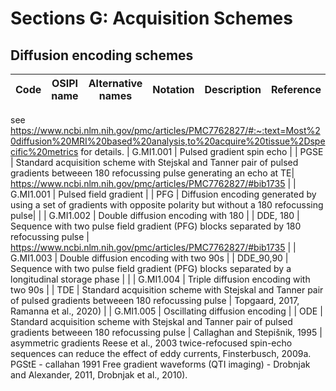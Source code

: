 
# <a name="Sections G"></a> Sections G: Acquisition Schemes

## <a name=""></a> Diffusion encoding schemes

| Code | OSIPI name| Alternative names|Notation|Description|Reference|
| -- | -- | -- | -- | -- | -- |
see https://www.ncbi.nlm.nih.gov/pmc/articles/PMC7762827/#:~:text=Most%20diffusion%20MRI%20based%20analysis,to%20acquire%20tissue%2Dspecific%20metrics for details.
| G.MI1.001 | Pulsed gradient spin echo |  | PGSE  | Standard acquisition scheme with Stejskal and Tanner pair of pulsed gradients betweeen 180 refocussing pulse generating an echo at TE| https://www.ncbi.nlm.nih.gov/pmc/articles/PMC7762827/#bib1735 |
| G.MI1.001 | Pulsed field gradient |  | PFG  | Diffusion encoding generated by using a set of gradients with opposite polarity but without a 180 refocussing pulse|  |
| G.MI1.002 | Double diffusion encoding with 180 |  | DDE, 180  | Sequence with two pulse field gradient (PFG) blocks separated by 180 refocussing pulse | https://www.ncbi.nlm.nih.gov/pmc/articles/PMC7762827/#bib1735 |
| G.MI1.003 | Double diffusion encoding with two 90s |  | DDE_90,90  | Sequence with two pulse field gradient (PFG) blocks separated by a longitudinal storage phase | |
| G.MI1.004 | Triple diffusion encoding with two 90s |  | TDE  | Standard acquisition scheme with Stejskal and Tanner pair of pulsed gradients betweeen 180 refocussing pulse | Topgaard, 2017, Ramanna et al., 2020) |
| G.MI1.005 | Oscillating diffusion encoding |  | ODE  | Standard acquisition scheme with Stejskal and Tanner pair of pulsed gradients betweeen 180 refocussing pulse | Callaghan and Stepišnik, 1995 |
asymmetric gradients Reese et al., 2003
twice-refocused spin-echo sequences can reduce the effect of eddy currents, Finsterbusch, 2009a.
PGStE - callahan 1991
Free gradient waveforms (QTI imaging) - Drobnjak and Alexander, 2011, Drobnjak et al., 2010).







